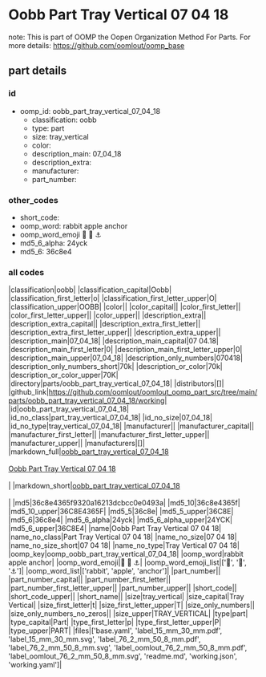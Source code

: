 # Oobb Part Tray Vertical 07 04 18  

note: This is part of OOMP the Oopen Organization Method For Parts. For more details: https://github.com/oomlout/oomp_base

##  part details





### id
* oomp_id: oobb_part_tray_vertical_07_04_18
  * classification: oobb
  * type: part
  * size: tray_vertical
  * color: 
  * description_main: 07_04_18
  * description_extra: 
  * manufacturer: 
  * part_number: 

### other_codes
* short_code: 
* oomp_word: rabbit apple anchor
* oomp_word_emoji :rabbit: :apple: :anchor:
* md5_6_alpha: 24yck
* md5_6: 36c8e4

### all codes 
|classification|oobb|
|classification_capital|Oobb|
|classification_first_letter|o|
|classification_first_letter_upper|O|
|classification_upper|OOBB|
|color||
|color_capital||
|color_first_letter||
|color_first_letter_upper||
|color_upper||
|description_extra||
|description_extra_capital||
|description_extra_first_letter||
|description_extra_first_letter_upper||
|description_extra_upper||
|description_main|07_04_18|
|description_main_capital|07 04.18|
|description_main_first_letter|0|
|description_main_first_letter_upper|0|
|description_main_upper|07_04_18|
|description_only_numbers|070418|
|description_only_numbers_short|70k|
|description_or_color|70k|
|description_or_color_upper|70K|
|directory|parts/oobb_part_tray_vertical_07_04_18|
|distributors|[]|
|github_link|https://github.com/oomlout/oomlout_oomp_part_src/tree/main/parts/oobb_part_tray_vertical_07_04_18/working|
|id|oobb_part_tray_vertical_07_04_18|
|id_no_class|part_tray_vertical_07_04_18|
|id_no_size|07_04_18|
|id_no_type|tray_vertical_07_04_18|
|manufacturer||
|manufacturer_capital||
|manufacturer_first_letter||
|manufacturer_first_letter_upper||
|manufacturer_upper||
|manufacturers|[]|
|markdown_full|[oobb_part_tray_vertical_07_04_18](https://github.com/oomlout/oomlout_oomp_part_src/tree/main/parts/oobb_part_tray_vertical_07_04_18/working)<br>[](https://github.com/oomlout/oomlout_oomp_part_src/tree/main/parts/oobb_part_tray_vertical_07_04_18/working)<br>[Oobb Part Tray Vertical 07 04 18](https://github.com/oomlout/oomlout_oomp_part_src/tree/main/parts/oobb_part_tray_vertical_07_04_18/working)<br><br>|
|markdown_short|[oobb_part_tray_vertical_07_04_18](https://github.com/oomlout/oomlout_oomp_part_src/tree/main/parts/oobb_part_tray_vertical_07_04_18/working)<br><br>|
|md5|36c8e4365f9320a16213dcbcc0e0493a|
|md5_10|36c8e4365f|
|md5_10_upper|36C8E4365F|
|md5_5|36c8e|
|md5_5_upper|36C8E|
|md5_6|36c8e4|
|md5_6_alpha|24yck|
|md5_6_alpha_upper|24YCK|
|md5_6_upper|36C8E4|
|name|Oobb Part Tray Vertical 07 04 18|
|name_no_class|Part Tray Vertical 07 04 18|
|name_no_size|07 04 18|
|name_no_size_short|07 04 18|
|name_no_type|Tray Vertical 07 04 18|
|oomp_key|oomp_oobb_part_tray_vertical_07_04_18|
|oomp_word|rabbit apple anchor|
|oomp_word_emoji|:rabbit: :apple: :anchor:|
|oomp_word_emoji_list|[':rabbit:', ':apple:', ':anchor:']|
|oomp_word_list|['rabbit', 'apple', 'anchor']|
|part_number||
|part_number_capital||
|part_number_first_letter||
|part_number_first_letter_upper||
|part_number_upper||
|short_code||
|short_code_upper||
|short_name||
|size|tray_vertical|
|size_capital|Tray Vertical|
|size_first_letter|t|
|size_first_letter_upper|T|
|size_only_numbers||
|size_only_numbers_no_zeros||
|size_upper|TRAY_VERTICAL|
|type|part|
|type_capital|Part|
|type_first_letter|p|
|type_first_letter_upper|P|
|type_upper|PART|
|files|['base.yaml', 'label_15_mm_30_mm.pdf', 'label_15_mm_30_mm.svg', 'label_76_2_mm_50_8_mm.pdf', 'label_76_2_mm_50_8_mm.svg', 'label_oomlout_76_2_mm_50_8_mm.pdf', 'label_oomlout_76_2_mm_50_8_mm.svg', 'readme.md', 'working.json', 'working.yaml']|
